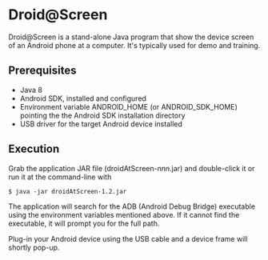 Droid@Screen
============

Droid@Screen is a stand-alone Java program that show the device screen of an Android phone
at a computer. It's typically used for demo and training.

Prerequisites
-------------

* Java 8
* Android SDK, installed and configured
* Environment variable ANDROID_HOME (or ANDROID_SDK_HOME) pointing the the Android SDK installation directory
* USB driver for the target Android device installed

Execution
---------

Grab the application JAR file (droidAtScreen-*nnn*.jar) and double-click it or
run it at the command-line with

    $ java -jar droidAtScreen-1.2.jar

The application will search for the ADB (Android Debug Bridge) executable using the environment variables mentioned above.
If it cannot find the executable, it will prompt you for the full path.

Plug-in your Android device using the USB cable and a device frame will shortly pop-up.




